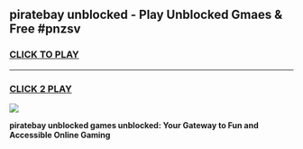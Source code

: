 
## piratebay unblocked - Play Unblocked Gmaes & Free #pnzsv
<h3>
<a href="https://news.freeplayer.one?title=piratebay_unblocked&ref=24F">CLICK TO PLAY</a></h3>
<hr>

<h3>
<a href="https://news.freeplayer.one?title=piratebay_unblocked&ref=24F">CLICK 2 PLAY</a>
  
</h3>

<a href="https://news.freeplayer.one?title=piratebay_unblocked&ref=24F/"><img src="https://clearcache.store/games.png"></a>


**piratebay unblocked games unblocked: Your Gateway to Fun and Accessible Online Gaming**

